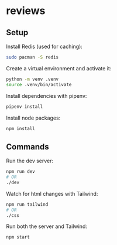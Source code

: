 # reviews

## Setup

Install Redis (used for caching):

```bash
sudo pacman -S redis
```

Create a virtual environment and activate it:

```bash
python -m venv .venv
source .venv/bin/activate
```

Install dependencies with pipenv:

```bash
pipenv install
```

Install node packages:

```bash
npm install
```

## Commands

Run the dev server:

```bash
npm run dev
# OR
./dev
```

Watch for html changes with Tailwind:

```bash
npm run tailwind
# OR
./css
```

Run both the server and Tailwind:

```bash
npm start
```
